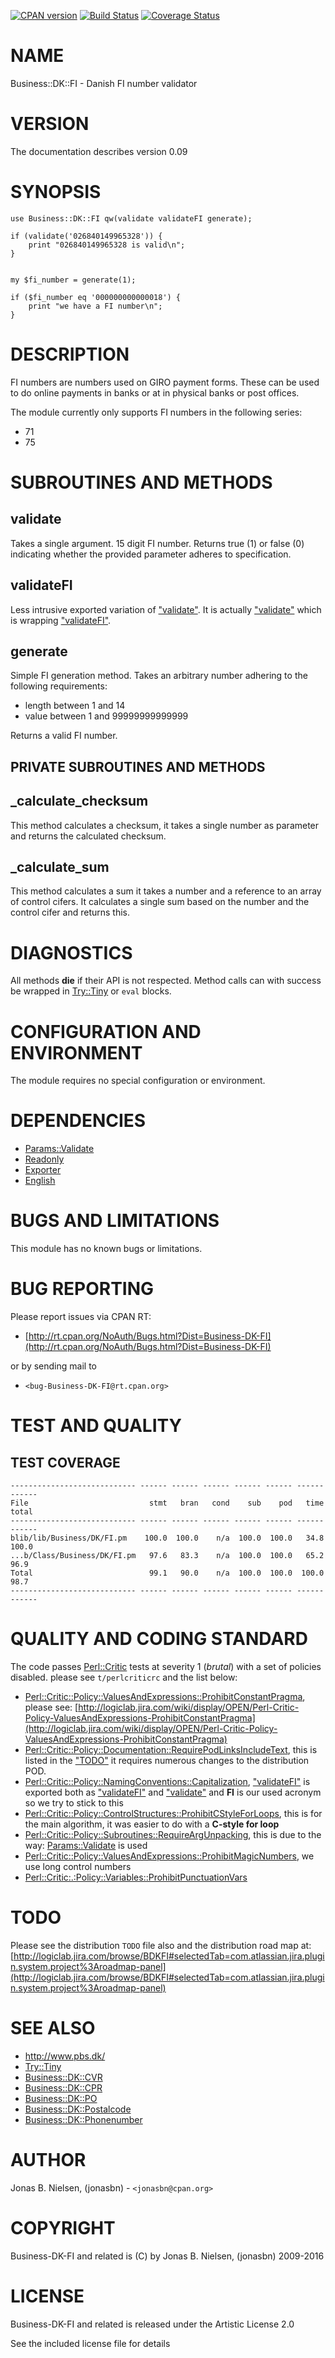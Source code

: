 [![CPAN version](https://badge.fury.io/pl/Business-DK-FI.svg)](http://badge.fury.io/pl/Business-DK-FI)
[![Build Status](https://travis-ci.org/jonasbn/bdkfi.svg?branch=master)](https://travis-ci.org/jonasbn/bdkfi)
[![Coverage Status](https://coveralls.io/repos/jonasbn/bdkfi/badge.png)](https://coveralls.io/r/jonasbn/bdkfi)

# NAME

Business::DK::FI - Danish FI number validator

# VERSION

The documentation describes version 0.09

# SYNOPSIS

    use Business::DK::FI qw(validate validateFI generate);

    if (validate('026840149965328')) {
        print "026840149965328 is valid\n";
    }


    my $fi_number = generate(1);

    if ($fi_number eq '000000000000018') {
        print "we have a FI number\n";
    }

# DESCRIPTION

FI numbers are numbers used on GIRO payment forms. These can be used to do
online payments in banks or at in physical banks or post offices.

The module currently only supports FI numbers in the following series:

- 71
- 75

# SUBROUTINES AND METHODS

## validate

Takes a single argument. 15 digit FI number. Returns true (1) or false (0)
indicating whether the provided parameter adheres to specification.

## validateFI

Less intrusive exported variation of ["validate"](#validate). It is actually ["validate"](#validate)
which is wrapping ["validateFI"](#validatefi).

## generate

Simple FI generation method. Takes an arbitrary number adhering to the following requirements: 

- length between 1 and 14
- value between 1 and 99999999999999

Returns a valid FI number.

## PRIVATE SUBROUTINES AND METHODS

## \_calculate\_checksum

This method calculates a checksum, it takes a single number as parameter and returns the calculated checksum.

## \_calculate\_sum

This method calculates a sum it takes a number and a reference to an array of control cifers. It calculates a single sum based on the number and the control cifer and returns this.

# DIAGNOSTICS

All methods **die** if their API is not respected. Method calls can with success be wrapped in [Try::Tiny](https://metacpan.org/pod/Try::Tiny) or `eval` blocks.

# CONFIGURATION AND ENVIRONMENT

The module requires no special configuration or environment.

# DEPENDENCIES

- [Params::Validate](https://metacpan.org/pod/Params::Validate)
- [Readonly](https://metacpan.org/pod/Readonly)
- [Exporter](https://metacpan.org/pod/Exporter)
- [English](https://metacpan.org/pod/English)

# BUGS AND LIMITATIONS

This module has no known bugs or limitations.

# BUG REPORTING

Please report issues via CPAN RT:

- [http://rt.cpan.org/NoAuth/Bugs.html?Dist=Business-DK-FI](http://rt.cpan.org/NoAuth/Bugs.html?Dist=Business-DK-FI)

or by sending mail to

- `<bug-Business-DK-FI@rt.cpan.org>`

# TEST AND QUALITY

## TEST COVERAGE

    ---------------------------- ------ ------ ------ ------ ------ ------ ------
    File                           stmt   bran   cond    sub    pod   time  total
    ---------------------------- ------ ------ ------ ------ ------ ------ ------
    blib/lib/Business/DK/FI.pm    100.0  100.0    n/a  100.0  100.0   34.8  100.0
    ...b/Class/Business/DK/FI.pm   97.6   83.3    n/a  100.0  100.0   65.2   96.9
    Total                          99.1   90.0    n/a  100.0  100.0  100.0   98.7
    ---------------------------- ------ ------ ------ ------ ------ ------ ------

# QUALITY AND CODING STANDARD

The code passes [Perl::Critic](https://metacpan.org/pod/Perl::Critic) tests at severity 1 (_brutal_) with a set of policies disabled. please see `t/perlcriticrc` and the list below:

- [Perl::Critic::Policy::ValuesAndExpressions::ProhibitConstantPragma](https://metacpan.org/pod/Perl::Critic::Policy::ValuesAndExpressions::ProhibitConstantPragma), please
see: [http://logiclab.jira.com/wiki/display/OPEN/Perl-Critic-Policy-ValuesAndExpressions-ProhibitConstantPragma](http://logiclab.jira.com/wiki/display/OPEN/Perl-Critic-Policy-ValuesAndExpressions-ProhibitConstantPragma)
- [Perl::Critic::Policy::Documentation::RequirePodLinksIncludeText](https://metacpan.org/pod/Perl::Critic::Policy::Documentation::RequirePodLinksIncludeText), this
is listed in the ["TODO"](#todo) it requires numerous changes to the distribution POD.
- [Perl::Critic::Policy::NamingConventions::Capitalization](https://metacpan.org/pod/Perl::Critic::Policy::NamingConventions::Capitalization), ["validateFI"](#validatefi) is exported both as ["validateFI"](#validatefi) and ["validate"](#validate) and **FI** is our used acronym
so we try to stick to this
- [Perl::Critic::Policy::ControlStructures::ProhibitCStyleForLoops](https://metacpan.org/pod/Perl::Critic::Policy::ControlStructures::ProhibitCStyleForLoops), this
is for the main algorithm, it was easier to do with a **C-style for loop**
- [Perl::Critic::Policy::Subroutines::RequireArgUnpacking](https://metacpan.org/pod/Perl::Critic::Policy::Subroutines::RequireArgUnpacking), this is due to
the way: [Params::Validate](https://metacpan.org/pod/Params::Validate) is used
- [Perl::Critic::Policy::ValuesAndExpressions::ProhibitMagicNumbers](https://metacpan.org/pod/Perl::Critic::Policy::ValuesAndExpressions::ProhibitMagicNumbers), we
use long control numbers
- [Perl::Critic:.:Policy::Variables::ProhibitPunctuationVars](https://metacpan.org/pod/Perl::Critic:.:Policy::Variables::ProhibitPunctuationVars)

# TODO

Please see the distribution `TODO` file also and the distribution road map at:
    [http://logiclab.jira.com/browse/BDKFI#selectedTab=com.atlassian.jira.plugin.system.project%3Aroadmap-panel](http://logiclab.jira.com/browse/BDKFI#selectedTab=com.atlassian.jira.plugin.system.project%3Aroadmap-panel)

# SEE ALSO

- http://www.pbs.dk/
- [Try::Tiny](https://metacpan.org/pod/Try::Tiny)
- [Business::DK::CVR](https://metacpan.org/pod/Business::DK::CVR)
- [Business::DK::CPR](https://metacpan.org/pod/Business::DK::CPR)
- [Business::DK::PO](https://metacpan.org/pod/Business::DK::PO)
- [Business::DK::Postalcode](https://metacpan.org/pod/Business::DK::Postalcode)
- [Business::DK::Phonenumber](https://metacpan.org/pod/Business::DK::Phonenumber)

# AUTHOR

Jonas B. Nielsen, (jonasbn) - `<jonasbn@cpan.org>`

# COPYRIGHT

Business-DK-FI and related is (C) by Jonas B. Nielsen, (jonasbn) 2009-2016

# LICENSE

Business-DK-FI and related is released under the Artistic License 2.0

See the included license file for details
